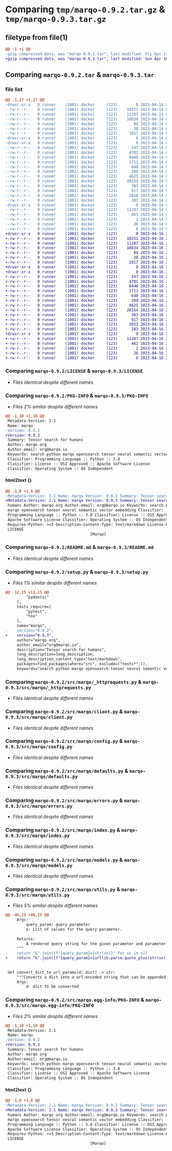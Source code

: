 # Comparing `tmp/marqo-0.9.2.tar.gz` & `tmp/marqo-0.9.3.tar.gz`

## filetype from file(1)

```diff
@@ -1 +1 @@
-gzip compressed data, was "marqo-0.9.2.tar", last modified: Fri Apr 14 06:08:25 2023, max compression
+gzip compressed data, was "marqo-0.9.3.tar", last modified: Sun Apr 16 23:54:06 2023, max compression
```

## Comparing `marqo-0.9.2.tar` & `marqo-0.9.3.tar`

### file list

```diff
@@ -1,27 +1,27 @@
-drwxr-xr-x   0 runner    (1001) docker     (123)        0 2023-04-14 06:08:25.529800 marqo-0.9.2/
--rw-r--r--   0 runner    (1001) docker     (123)    10151 2023-04-14 06:08:15.000000 marqo-0.9.2/LICENSE
--rw-r--r--   0 runner    (1001) docker     (123)    11287 2023-04-14 06:08:25.529800 marqo-0.9.2/PKG-INFO
--rw-r--r--   0 runner    (1001) docker     (123)    10834 2023-04-14 06:08:15.000000 marqo-0.9.2/README.md
--rw-r--r--   0 runner    (1001) docker     (123)       84 2023-04-14 06:08:15.000000 marqo-0.9.2/pyproject.toml
--rw-r--r--   0 runner    (1001) docker     (123)       38 2023-04-14 06:08:25.529800 marqo-0.9.2/setup.cfg
--rw-r--r--   0 runner    (1001) docker     (123)     1017 2023-04-14 06:08:15.000000 marqo-0.9.2/setup.py
-drwxr-xr-x   0 runner    (1001) docker     (123)        0 2023-04-14 06:08:25.521799 marqo-0.9.2/src/
-drwxr-xr-x   0 runner    (1001) docker     (123)        0 2023-04-14 06:08:25.525800 marqo-0.9.2/src/marqo/
--rw-r--r--   0 runner    (1001) docker     (123)      247 2023-04-14 06:08:15.000000 marqo-0.9.2/src/marqo/__init__.py
--rw-r--r--   0 runner    (1001) docker     (123)     4781 2023-04-14 06:08:15.000000 marqo-0.9.2/src/marqo/_httprequests.py
--rw-r--r--   0 runner    (1001) docker     (123)     6440 2023-04-14 06:08:15.000000 marqo-0.9.2/src/marqo/client.py
--rw-r--r--   0 runner    (1001) docker     (123)     1711 2023-04-14 06:08:15.000000 marqo-0.9.2/src/marqo/config.py
--rw-r--r--   0 runner    (1001) docker     (123)      640 2023-04-14 06:08:15.000000 marqo-0.9.2/src/marqo/defaults.py
--rw-r--r--   0 runner    (1001) docker     (123)      209 2023-04-14 06:08:15.000000 marqo-0.9.2/src/marqo/enums.py
--rw-r--r--   0 runner    (1001) docker     (123)     4625 2023-04-14 06:08:15.000000 marqo-0.9.2/src/marqo/errors.py
--rw-r--r--   0 runner    (1001) docker     (123)    28154 2023-04-14 06:08:15.000000 marqo-0.9.2/src/marqo/index.py
--rw-r--r--   0 runner    (1001) docker     (123)      383 2023-04-14 06:08:15.000000 marqo-0.9.2/src/marqo/marqo_logging.py
--rw-r--r--   0 runner    (1001) docker     (123)      917 2023-04-14 06:08:15.000000 marqo-0.9.2/src/marqo/models.py
--rw-r--r--   0 runner    (1001) docker     (123)     2028 2023-04-14 06:08:15.000000 marqo-0.9.2/src/marqo/utils.py
--rw-r--r--   0 runner    (1001) docker     (123)      283 2023-04-14 06:08:15.000000 marqo-0.9.2/src/marqo/version.py
-drwxr-xr-x   0 runner    (1001) docker     (123)        0 2023-04-14 06:08:25.529800 marqo-0.9.2/src/marqo.egg-info/
--rw-r--r--   0 runner    (1001) docker     (123)    11287 2023-04-14 06:08:25.000000 marqo-0.9.2/src/marqo.egg-info/PKG-INFO
--rw-r--r--   0 runner    (1001) docker     (123)      461 2023-04-14 06:08:25.000000 marqo-0.9.2/src/marqo.egg-info/SOURCES.txt
--rw-r--r--   0 runner    (1001) docker     (123)        1 2023-04-14 06:08:25.000000 marqo-0.9.2/src/marqo.egg-info/dependency_links.txt
--rw-r--r--   0 runner    (1001) docker     (123)       26 2023-04-14 06:08:25.000000 marqo-0.9.2/src/marqo.egg-info/requires.txt
--rw-r--r--   0 runner    (1001) docker     (123)        6 2023-04-14 06:08:25.000000 marqo-0.9.2/src/marqo.egg-info/top_level.txt
+drwxr-xr-x   0 runner    (1001) docker     (123)        0 2023-04-16 23:54:06.419959 marqo-0.9.3/
+-rw-r--r--   0 runner    (1001) docker     (123)    10151 2023-04-16 23:53:54.000000 marqo-0.9.3/LICENSE
+-rw-r--r--   0 runner    (1001) docker     (123)    11287 2023-04-16 23:54:06.419959 marqo-0.9.3/PKG-INFO
+-rw-r--r--   0 runner    (1001) docker     (123)    10834 2023-04-16 23:53:54.000000 marqo-0.9.3/README.md
+-rw-r--r--   0 runner    (1001) docker     (123)       84 2023-04-16 23:53:54.000000 marqo-0.9.3/pyproject.toml
+-rw-r--r--   0 runner    (1001) docker     (123)       38 2023-04-16 23:54:06.419959 marqo-0.9.3/setup.cfg
+-rw-r--r--   0 runner    (1001) docker     (123)     1017 2023-04-16 23:53:54.000000 marqo-0.9.3/setup.py
+drwxr-xr-x   0 runner    (1001) docker     (123)        0 2023-04-16 23:54:06.415959 marqo-0.9.3/src/
+drwxr-xr-x   0 runner    (1001) docker     (123)        0 2023-04-16 23:54:06.419959 marqo-0.9.3/src/marqo/
+-rw-r--r--   0 runner    (1001) docker     (123)      247 2023-04-16 23:53:54.000000 marqo-0.9.3/src/marqo/__init__.py
+-rw-r--r--   0 runner    (1001) docker     (123)     4781 2023-04-16 23:53:54.000000 marqo-0.9.3/src/marqo/_httprequests.py
+-rw-r--r--   0 runner    (1001) docker     (123)     6440 2023-04-16 23:53:54.000000 marqo-0.9.3/src/marqo/client.py
+-rw-r--r--   0 runner    (1001) docker     (123)     1711 2023-04-16 23:53:54.000000 marqo-0.9.3/src/marqo/config.py
+-rw-r--r--   0 runner    (1001) docker     (123)      640 2023-04-16 23:53:54.000000 marqo-0.9.3/src/marqo/defaults.py
+-rw-r--r--   0 runner    (1001) docker     (123)      209 2023-04-16 23:53:54.000000 marqo-0.9.3/src/marqo/enums.py
+-rw-r--r--   0 runner    (1001) docker     (123)     4625 2023-04-16 23:53:54.000000 marqo-0.9.3/src/marqo/errors.py
+-rw-r--r--   0 runner    (1001) docker     (123)    28154 2023-04-16 23:53:54.000000 marqo-0.9.3/src/marqo/index.py
+-rw-r--r--   0 runner    (1001) docker     (123)      383 2023-04-16 23:53:54.000000 marqo-0.9.3/src/marqo/marqo_logging.py
+-rw-r--r--   0 runner    (1001) docker     (123)      917 2023-04-16 23:53:54.000000 marqo-0.9.3/src/marqo/models.py
+-rw-r--r--   0 runner    (1001) docker     (123)     2053 2023-04-16 23:53:54.000000 marqo-0.9.3/src/marqo/utils.py
+-rw-r--r--   0 runner    (1001) docker     (123)      283 2023-04-16 23:53:54.000000 marqo-0.9.3/src/marqo/version.py
+drwxr-xr-x   0 runner    (1001) docker     (123)        0 2023-04-16 23:54:06.419959 marqo-0.9.3/src/marqo.egg-info/
+-rw-r--r--   0 runner    (1001) docker     (123)    11287 2023-04-16 23:54:06.000000 marqo-0.9.3/src/marqo.egg-info/PKG-INFO
+-rw-r--r--   0 runner    (1001) docker     (123)      461 2023-04-16 23:54:06.000000 marqo-0.9.3/src/marqo.egg-info/SOURCES.txt
+-rw-r--r--   0 runner    (1001) docker     (123)        1 2023-04-16 23:54:06.000000 marqo-0.9.3/src/marqo.egg-info/dependency_links.txt
+-rw-r--r--   0 runner    (1001) docker     (123)       26 2023-04-16 23:54:06.000000 marqo-0.9.3/src/marqo.egg-info/requires.txt
+-rw-r--r--   0 runner    (1001) docker     (123)        6 2023-04-16 23:54:06.000000 marqo-0.9.3/src/marqo.egg-info/top_level.txt
```

### Comparing `marqo-0.9.2/LICENSE` & `marqo-0.9.3/LICENSE`

 * *Files identical despite different names*

### Comparing `marqo-0.9.2/PKG-INFO` & `marqo-0.9.3/PKG-INFO`

 * *Files 2% similar despite different names*

```diff
@@ -1,10 +1,10 @@
 Metadata-Version: 2.1
 Name: marqo
-Version: 0.9.2
+Version: 0.9.3
 Summary: Tensor search for humans
 Author: marqo org
 Author-email: org@marqo.io
 Keywords: search python marqo opensearch tensor neural semantic vector embedding
 Classifier: Programming Language :: Python :: 3.8
 Classifier: License :: OSI Approved :: Apache Software License
 Classifier: Operating System :: OS Independent
```

#### html2text {}

```diff
@@ -1,8 +1,8 @@
-Metadata-Version: 2.1 Name: marqo Version: 0.9.2 Summary: Tensor search for
+Metadata-Version: 2.1 Name: marqo Version: 0.9.3 Summary: Tensor search for
 humans Author: marqo org Author-email: org@marqo.io Keywords: search python
 marqo opensearch tensor neural semantic vector embedding Classifier:
 Programming Language :: Python :: 3.8 Classifier: License :: OSI Approved ::
 Apache Software License Classifier: Operating System :: OS Independent
 Requires-Python: >=3 Description-Content-Type: text/markdown License-File:
 LICENSE
                                     [Marqo]
```

### Comparing `marqo-0.9.2/README.md` & `marqo-0.9.3/README.md`

 * *Files identical despite different names*

### Comparing `marqo-0.9.2/setup.py` & `marqo-0.9.3/setup.py`

 * *Files 1% similar despite different names*

```diff
@@ -12,15 +12,15 @@
         "pydantic"
     ],
     tests_require=[
         "pytest",
         "tox"
     ],
     name="marqo",
-    version="0.9.2",
+    version="0.9.3",
     author="marqo org",
     author_email="org@marqo.io",
     description="Tensor search for humans",
     long_description=long_description,
     long_description_content_type="text/markdown",
     packages=find_packages(where="src", exclude=("tests*",)),
     keywords="search python marqo opensearch tensor neural semantic vector embedding",
```

### Comparing `marqo-0.9.2/src/marqo/_httprequests.py` & `marqo-0.9.3/src/marqo/_httprequests.py`

 * *Files identical despite different names*

### Comparing `marqo-0.9.2/src/marqo/client.py` & `marqo-0.9.3/src/marqo/client.py`

 * *Files identical despite different names*

### Comparing `marqo-0.9.2/src/marqo/config.py` & `marqo-0.9.3/src/marqo/config.py`

 * *Files identical despite different names*

### Comparing `marqo-0.9.2/src/marqo/defaults.py` & `marqo-0.9.3/src/marqo/defaults.py`

 * *Files identical despite different names*

### Comparing `marqo-0.9.2/src/marqo/errors.py` & `marqo-0.9.3/src/marqo/errors.py`

 * *Files identical despite different names*

### Comparing `marqo-0.9.2/src/marqo/index.py` & `marqo-0.9.3/src/marqo/index.py`

 * *Files identical despite different names*

### Comparing `marqo-0.9.2/src/marqo/models.py` & `marqo-0.9.3/src/marqo/models.py`

 * *Files identical despite different names*

### Comparing `marqo-0.9.2/src/marqo/utils.py` & `marqo-0.9.3/src/marqo/utils.py`

 * *Files 5% similar despite different names*

```diff
@@ -46,15 +46,15 @@
     Args:
         query_param: query parameter
         x: List of values for the query parameter. 
 
     Returns:
         A rendered query string for the given parameter and parameter value.
     """
-    return "&".join([f"{query_param}={str(xx)}" for xx in x])
+    return "&".join([f"{query_param}={urllib.parse.quote_plus(str(xx))}" for xx in x])
 
 
 def convert_dict_to_url_params(d: dict) -> str:
     """Converts a dict into a url-encoded string that can be appended as a query_param
     Args:
         d: dict to be converted
```

### Comparing `marqo-0.9.2/src/marqo.egg-info/PKG-INFO` & `marqo-0.9.3/src/marqo.egg-info/PKG-INFO`

 * *Files 2% similar despite different names*

```diff
@@ -1,10 +1,10 @@
 Metadata-Version: 2.1
 Name: marqo
-Version: 0.9.2
+Version: 0.9.3
 Summary: Tensor search for humans
 Author: marqo org
 Author-email: org@marqo.io
 Keywords: search python marqo opensearch tensor neural semantic vector embedding
 Classifier: Programming Language :: Python :: 3.8
 Classifier: License :: OSI Approved :: Apache Software License
 Classifier: Operating System :: OS Independent
```

#### html2text {}

```diff
@@ -1,8 +1,8 @@
-Metadata-Version: 2.1 Name: marqo Version: 0.9.2 Summary: Tensor search for
+Metadata-Version: 2.1 Name: marqo Version: 0.9.3 Summary: Tensor search for
 humans Author: marqo org Author-email: org@marqo.io Keywords: search python
 marqo opensearch tensor neural semantic vector embedding Classifier:
 Programming Language :: Python :: 3.8 Classifier: License :: OSI Approved ::
 Apache Software License Classifier: Operating System :: OS Independent
 Requires-Python: >=3 Description-Content-Type: text/markdown License-File:
 LICENSE
                                     [Marqo]
```

